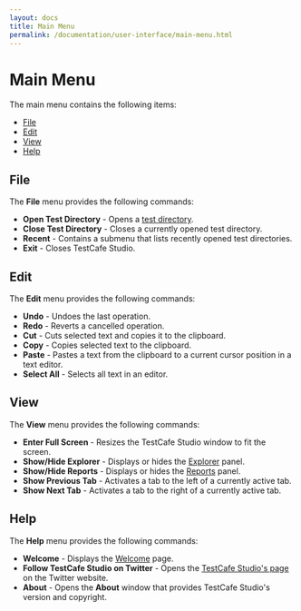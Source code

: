```yaml
---
layout: docs
title: Main Menu
permalink: /documentation/user-interface/main-menu.html
---
```

# Main Menu

The main menu contains the following items:

* [File](#file)
* [Edit](#edit)
* [View](#view)
* [Help](#help)

## File

The **File** menu provides the following commands:

* **Open Test Directory** - Opens a [test directory](../guides/organize-tests.md#test-directory).
* **Close Test Directory** - Closes a currently opened test directory.
* **Recent** - Contains a submenu that lists recently opened test directories.
* **Exit** - Closes TestCafe Studio.

## Edit

The **Edit** menu provides the following commands:

* **Undo** - Undoes the last operation.
* **Redo** - Reverts a cancelled operation.
* **Cut** - Cuts selected text and copies it to the clipboard.
* **Copy** - Copies selected text to the clipboard.
* **Paste** - Pastes a text from the clipboard to a current cursor position in a text editor.
* **Select All** - Selects all text in an editor.

## View

The **View** menu provides the following commands:

* **Enter Full Screen** - Resizes the TestCafe Studio window to fit the screen.
* **Show/Hide Explorer** - Displays or hides the [Explorer](explorer-panel.md) panel.
* **Show/Hide Reports** - Displays or hides the [Reports](reports-panel.md) panel.
* **Show Previous Tab** - Activates a tab to the left of a currently active tab.
* **Show Next Tab** - Activates a tab to the right of a currently active tab.

## Help

The **Help** menu provides the following commands:

* **Welcome** - Displays the [Welcome](welcome-page.md) page.
* **Follow TestCafe Studio on Twitter** - Opens the [TestCafe Studio's page](https://twitter.com/TestCafeStudio) on the Twitter website.
* **About** - Opens the **About** window that provides TestCafe Studio's version and copyright.
